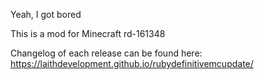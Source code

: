 Yeah, I got bored

This is a mod for Minecraft rd-161348

Changelog of each release can be found here:
https://laithdevelopment.github.io/rubydefinitivemcupdate/
